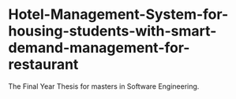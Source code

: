 # Hotel-Management-System-for-housing-students-with-smart-demand-management-for-restaurant
The Final Year Thesis for masters in Software Engineering.
